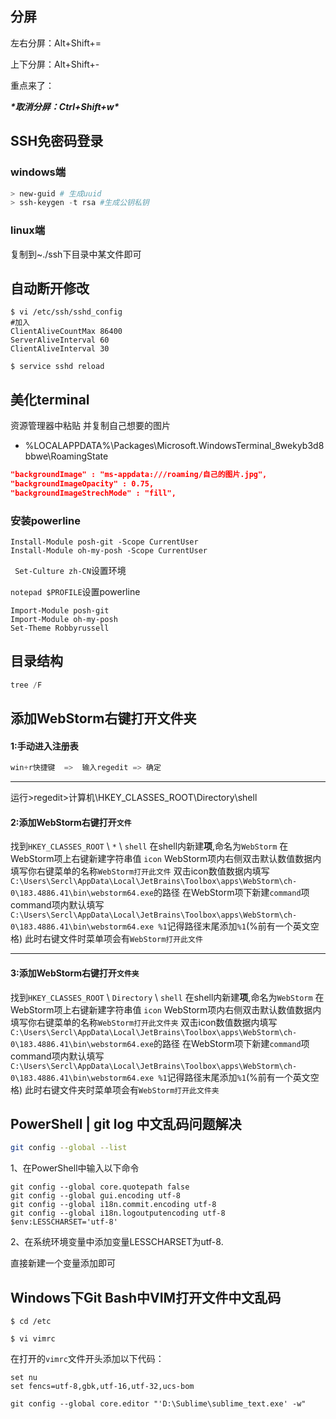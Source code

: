 ##  分屏

左右分屏：Alt+Shift+=

上下分屏：Alt+Shift+-

重点来了：

***\*取消分屏：Ctrl+Shift+w\****

## SSH免密码登录

### windows端

```powershell
> new-guid # 生成uuid
> ssh-keygen -t rsa #生成公钥私钥
```



### linux端

复制到~./ssh下目录中某文件即可

## 自动断开修改

```shell
$ vi /etc/ssh/sshd_config
#加入
ClientAliveCountMax 86400
ServerAliveInterval 60
ClientAliveInterval 30

$ service sshd reload 
```



## 美化terminal





资源管理器中粘贴 并复制自己想要的图片

- %LOCALAPPDATA%\Packages\Microsoft.WindowsTerminal_8wekyb3d8bbwe\RoamingState

```json
"backgroundImage" : "ms-appdata:///roaming/自己的图片.jpg",
"backgroundImageOpacity" : 0.75,
"backgroundImageStrechMode" : "fill",
```

### 安装powerline

```shell
Install-Module posh-git -Scope CurrentUser
Install-Module oh-my-posh -Scope CurrentUser
```

` Set-Culture zh-CN`设置环境

`notepad $PROFILE`设置powerline

```
Import-Module posh-git
Import-Module oh-my-posh
Set-Theme Robbyrussell
```



## 目录结构

```powershell
tree /F
```

## 添加WebStorm右键打开文件夹

#### 1:手动进入注册表



```dart
win+r快捷键  =>  输入regedit => 确定
```

------

运行>regedit>计算机\HKEY_CLASSES_ROOT\Directory\shell

#### 2:添加WebStorm右键打开`文件`

找到`HKEY_CLASSES_ROOT` \ `*` \ `shell`
 在shell内新建**项**,命名为`WebStorm`
 在WebStorm项上右键新建字符串值 `icon`
 WebStorm项内右侧双击默认数值数据内填写你右键菜单的名称`WebStorm打开此文件`
 双击icon数值数据内填写`C:\Users\Sercl\AppData\Local\JetBrains\Toolbox\apps\WebStorm\ch-0\183.4886.41\bin\webstorm64.exe`的路径
 在WebStorm项下新建`command`项
 command项内默认填写`C:\Users\Sercl\AppData\Local\JetBrains\Toolbox\apps\WebStorm\ch-0\183.4886.41\bin\webstorm64.exe %1`记得路径末尾添加`%1`(%前有一个英文空格)
 此时右键文件时菜单项会有`WebStorm打开此文件`

------

#### 3:添加WebStorm右键打开`文件夹`

找到`HKEY_CLASSES_ROOT` \ `Directory` \ `shell`
 在shell内新建**项**,命名为`WebStorm`
 在WebStorm项上右键新建字符串值 `icon`
 WebStorm项内右侧双击默认数值数据内填写你右键菜单的名称`WebStorm打开此文件夹`
 双击icon数值数据内填写`C:\Users\Sercl\AppData\Local\JetBrains\Toolbox\apps\WebStorm\ch-0\183.4886.41\bin\webstorm64.exe`的路径
 在WebStorm项下新建`command`项
 command项内默认填写`C:\Users\Sercl\AppData\Local\JetBrains\Toolbox\apps\WebStorm\ch-0\183.4886.41\bin\webstorm64.exe %1`记得路径末尾添加`%1`(%前有一个英文空格)
 此时右键文件夹时菜单项会有`WebStorm打开此文件夹`



## PowerShell | git log 中文乱码问题解决

```bash
git config --global --list
```

1、在PowerShell中输入以下命令

```shell
git config --global core.quotepath false
git config --global gui.encoding utf-8
git config --global i18n.commit.encoding utf-8
git config --global i18n.logoutputencoding utf-8
$env:LESSCHARSET='utf-8'
```

2、在系统环境变量中添加变量LESSCHARSET为utf-8.


直接新建一个变量添加即可

## Windows下Git Bash中VIM打开文件中文乱码

```shell
$ cd /etc

$ vi vimrc
```

在打开的`vimrc`文件开头添加以下代码：

```
set nu
set fencs=utf-8,gbk,utf-16,utf-32,ucs-bom
```

```
git config --global core.editor "'D:\Sublime\sublime_text.exe' -w"
```

